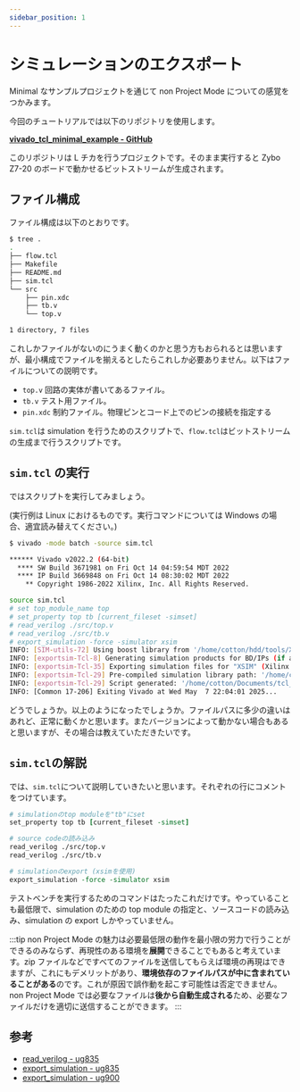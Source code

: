 ```yaml
---
sidebar_position: 1
---
```


# シミュレーションのエクスポート

Minimal なサンプルプロジェクトを通じて non Project Mode についての感覚をつかみます。

今回のチュートリアルでは以下のリポジトリを使用します。

**[vivado_tcl_minimal_example - GitHub](https://github.com/WhatACotton/vivado_tcl_minimal_example)**

このリポジトリは L チカを行うプロジェクトです。そのまま実行すると Zybo Z7-20 のボードで動かせるビットストリームが生成されます。

## ファイル構成

ファイル構成は以下のとおりです。

```sh
$ tree .
.
├── flow.tcl
├── Makefile
├── README.md
├── sim.tcl
└── src
    ├── pin.xdc
    ├── tb.v
    └── top.v

1 directory, 7 files
```

これしかファイルがないのにうまく動くのかと思う方もおられるとは思いますが、最小構成でファイルを揃えるとしたらこれしか必要ありません。以下はファイルについての説明です。

- `top.v` 回路の実体が書いてあるファイル。
- `tb.v` テスト用ファイル。
- `pin.xdc` 制約ファイル。物理ピンとコード上でのピンの接続を指定する

`sim.tcl`は simulation を行うためのスクリプトで、`flow.tcl`はビットストリームの生成まで行うスクリプトです。

## `sim.tcl` の実行

ではスクリプトを実行してみましょう。

(実行例は Linux におけるものです。実行コマンドについては Windows の場合、適宜読み替えてください。)

```sh
$ vivado -mode batch -source sim.tcl

****** Vivado v2022.2 (64-bit)
  **** SW Build 3671981 on Fri Oct 14 04:59:54 MDT 2022
  **** IP Build 3669848 on Fri Oct 14 08:30:02 MDT 2022
    ** Copyright 1986-2022 Xilinx, Inc. All Rights Reserved.

source sim.tcl
# set top_module_name top
# set_property top tb [current_fileset -simset]
# read_verilog ./src/top.v
# read_verilog ./src/tb.v
# export_simulation -force -simulator xsim
INFO: [SIM-utils-72] Using boost library from '/home/cotton/hdd/tools/Xilinx/Vivado/2022.2/tps/boost_1_72_0'
INFO: [exportsim-Tcl-8] Generating simulation products for BD/IPs (if any)...
INFO: [exportsim-Tcl-35] Exporting simulation files for "XSIM" (Xilinx Vivado Simulator)...
INFO: [exportsim-Tcl-29] Pre-compiled simulation library path: '/home/cotton/hdd/tools/Xilinx/Vivado/2022.2/data/xsim'
INFO: [exportsim-Tcl-29] Script generated: '/home/cotton/Documents/tcl_example/export_sim/xsim/tb.sh'
INFO: [Common 17-206] Exiting Vivado at Wed May  7 22:04:01 2025...
```

どうでしょうか。以上のようになったでしょうか。ファイルパスに多少の違いはあれど、正常に動くかと思います。またバージョンによって動かない場合もあると思いますが、その場合は教えていただきたいです。

## `sim.tcl`の解説

では、`sim.tcl`について説明していきたいと思います。それぞれの行にコメントをつけています。

```tcl
# simulationのtop moduleを"tb"にset
set_property top tb [current_fileset -simset]

# source codeの読み込み
read_verilog ./src/top.v
read_verilog ./src/tb.v

# simulationのexport (xsimを使用)
export_simulation -force -simulator xsim
```

テストベンチを実行するためのコマンドはたったこれだけです。やっていることも最低限で、simulation のための top module の指定と、ソースコードの読み込み、simulation の export しかやっていません。

:::tip
non Project Mode の魅力は必要最低限の動作を最小限の労力で行うことができるのみならず、再現性のある環境を**展開**できることでもあると考えています。zip ファイルなどですべてのファイルを送信してもらえば環境の再現はできますが、これにもデメリットがあり、**環境依存のファイルパスが中に含まれていることがある**のです。これが原因で誤作動を起こす可能性は否定できません。non Project Mode では必要なファイルは**後から自動生成される**ため、必要なファイルだけを適切に送信することができます。
:::

## 参考

- [read_verilog - ug835](https://docs.amd.com/r/2024.1-English/ug835-vivado-tcl-commands/read_verilog)
- [export_simulation - ug835](https://docs.amd.com/r/2024.1-English/ug835-vivado-tcl-commands/export_simulation)
- [export_simulation - ug900](https://docs.amd.com/r/en-US/ug900-vivado-logic-simulation/export_ip_user_files)
